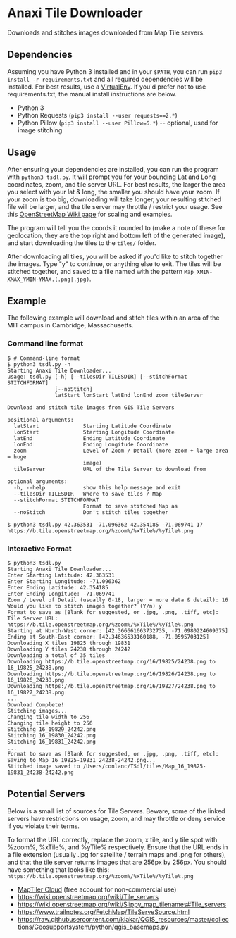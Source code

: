 # Anaxi Tile Downloader
Downloads and stitches images downloaded from Map Tile servers.

## Dependencies
Assuming you have Python 3 installed and in your `$PATH`, you can run `pip3 install -r requirements.txt` and all required dependencies will be installed. For best results, use a [VirtualEnv](https://virtualenv.pypa.io/en/stable/userguide/#). If you'd prefer not to use requirements.txt, the manual install instructions are below.

* Python 3
* Python Requests (`pip3 install --user requests==2.*`)
* Python Pillow (`pip3 install --user Pillow=6.*`) -- optional, used for image stitching

## Usage
After ensuring your dependencies are installed, you can run the program with `python3 tsdl.py`. It will prompt you for your bounding Lat and Long coordinates, zoom, and tile server URL. For best results, the larger the area you select with your lat & long, the smaller you should have your zoom. If your zoom is too big, downloading will take longer, your resulting stitched file will be larger, and the tile server may throttle / restrict your usage. See this [OpenStreetMap Wiki page](https://wiki.openstreetmap.org/wiki/Zoom_levels) for scaling and examples.

The program will tell you the coords it rounded to (make a note of these for geolocation, they are the top right and bottom left of the generated image), and start downloading the tiles to the `tiles/` folder. 

After downloading all tiles, you will be asked if you'd like to stitch together the images. Type "y" to continue, or anything else to exit. The tiles will be stitched together, and saved to a file named with the pattern `Map_XMIN-XMAX_YMIN-YMAX.(.png|.jpg)`. 

## Example
The following example will download and stitch tiles within an area of the MIT campus in Cambridge, Massachusetts.

### Command line format
```
$ # Command-line format
$ python3 tsdl.py -h
Starting Anaxi Tile Downloader...
usage: tsdl.py [-h] [--tilesDir TILESDIR] [--stitchFormat STITCHFORMAT]
               [--noStitch]
               latStart lonStart latEnd lonEnd zoom tileServer

Download and stitch tile images from GIS Tile Servers

positional arguments:
  latStart              Starting Latitude Coordinate
  lonStart              Starting Longitude Coordinate
  latEnd                Ending Latitude Coordinate
  lonEnd                Ending Longitude Coordinate
  zoom                  Level of Zoom / Detail (more zoom + large area = huge
                        image)
  tileServer            URL of the Tile Server to download from

optional arguments:
  -h, --help            show this help message and exit
  --tilesDir TILESDIR   Where to save tiles / Map
  --stitchFormat STITCHFORMAT
                        Format to save stitched Map as
  --noStitch            Don't stitch tiles together

$ python3 tsdl.py 42.363531 -71.096362 42.354185 -71.069741 17 https://b.tile.openstreetmap.org/%zoom%/%xTile%/%yTile%.png

```

### Interactive Format
```
$ python3 tsdl.py
Starting Anaxi Tile Downloader...
Enter Starting Latitude: 42.363531
Enter Starting Longitude: -71.096362
Enter Ending Latitude: 42.354185
Enter Ending Longitude: -71.069741
Zoom / Level of Detail (usually 0-18, larger = more data & detail): 16
Would you like to stitch images together? (Y/n) y
Format to save as [Blank for suggested, or .jpg, .png, .tiff, etc]:
Tile Server URL: https://b.tile.openstreetmap.org/%zoom%/%xTile%/%yTile%.png
Starting at North-West corner: [42.366661663732735, -71.0980224609375]
Ending at South-East corner: [42.34636533160188, -71.0595703125]
Downloading X tiles 19825 through 19831
Downloading Y tiles 24238 through 24242
Downloading a total of 35 tiles
Downloading https://b.tile.openstreetmap.org/16/19825/24238.png to 16_19825_24238.png
Downloading https://b.tile.openstreetmap.org/16/19826/24238.png to 16_19826_24238.png
Downloading https://b.tile.openstreetmap.org/16/19827/24238.png to 16_19827_24238.png
...
Download Complete!
Stitching images...
Changing tile width to 256
Changing tile height to 256
Stitching 16_19829_24242.png
Stitching 16_19830_24242.png
Stitching 16_19831_24242.png
...
Format to save as [Blank for suggested, or .jpg, .png, .tiff, etc]: 
Saving to Map_16_19825-19831_24238-24242.png...
Stitched image saved to /Users/conlanc/TSdl/tiles/Map_16_19825-19831_24238-24242.png
```

## Potential Servers
Below is a small list of sources for Tile Servers. Beware, some of the linked servers have restrictions on usage, zoom, and may throttle or deny service if you violate their terms. 

To format the URL correctly, replace the zoom, x tile, and y tile spot with %zoom%, %xTile%, and %yTile% respectively. Ensure that the URL ends in a file extension (usually .jpg for satellite / terrain maps and .png for others), and that the tile server returns images that are 256px by 256px. You should have something that looks like this: `https://b.tile.openstreetmap.org/%zoom%/%xTile%/%yTile%.png` 

* [MapTiler Cloud](https://cloud.maptiler.com/maps/) (free account for non-commercial use)
* https://wiki.openstreetmap.org/wiki/Tile_servers
* https://wiki.openstreetmap.org/wiki/Slippy_map_tilenames#Tile_servers
* https://www.trailnotes.org/FetchMap/TileServeSource.html
* https://raw.githubusercontent.com/klakar/QGIS_resources/master/collections/Geosupportsystem/python/qgis_basemaps.py
